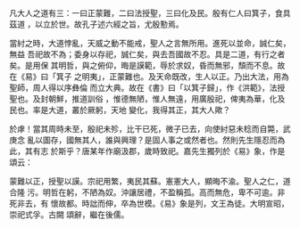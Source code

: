 凡大人之道有三：一曰正蒙難，二曰法授聖，三曰化及民。殷有仁人曰箕子，食具茲道
，以立於世。故孔子述六經之旨，尤殷懃焉。

當紂之時，大道悖亂，天威之動不能戒，聖人之言無所用。進死以並命，誠仁矣，無益
吾祀故不為；委身以存祀，誠仁矣，與去吾國故不忍。具是二道，有行之者矣。是用保
其明哲，與之俯仰，晦是謨範，辱於求奴，昏而無邪，頹而不息。故在《易》曰「箕子
之明夷」，正蒙難也。及天命既改，生人以正。乃出大法，用為聖師，周人得以序彝倫
而立大典。故在《書》曰「以箕子歸」，作《洪範》，法授聖也。及封朝鮮，推道訓俗
，惟德無陋，惟人無遠，用廣殷祀，俾夷為華，化及民也。率是大道，叢於厥躬，天地
變化，我得其正，其大人歟？

於虖！當其周時未至，殷祀未殄，比干已死，微子已去，向使紂惡未稔而自斃，武庚念
亂以圖存，國無其人，誰與興理？是固人事之或然者也。然則先生隱忍而為此，其有志
於斯乎？唐某年作廟汲郡，歲時致祀。嘉先生獨列於《易》象，作是頌云：

蒙難以正，授聖以謨。宗祀用繁，夷民其蘇。憲憲大人，顯晦不渝。聖人之仁，道合隆
污。明哲在躬，不陋為奴。沖讓居禮，不盈稱孤。高而無危，卑不可逾。非死非去，有
懷故都。時詘而伸，卒為世模。《易》象是列，文王為徒。大明宣昭，崇祀式孚。古闕
頌辭，繼在後儒。

